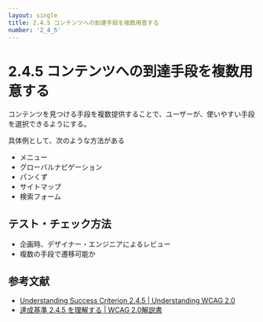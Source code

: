 ```yaml
---
layout: single
title: 2.4.5 コンテンツへの到達手段を複数用意する
number: '2_4_5'
---
```


# 2.4.5 コンテンツへの到達手段を複数用意する

コンテンツを見つける手段を複数提供することで、ユーザーが、使いやすい手段を選択できるようにする。

具体例として、次のような方法がある

- メニュー
- グローバルナビゲーション
- パンくず
- サイトマップ
- 検索フォーム

## テスト・チェック方法

- 企画時、デザイナー・エンジニアによるレビュー
- 複数の手段で遷移可能か

## 参考文献

- [Understanding Success Criterion 2.4.5 | Understanding WCAG 2.0](https://www.w3.org/TR/UNDERSTANDING-WCAG20/navigation-mechanisms-mult-loc.html)
- [達成基準 2.4.5 を理解する | WCAG 2.0解説書](https://waic.jp/docs/UNDERSTANDING-WCAG20/navigation-mechanisms-mult-loc.html)
